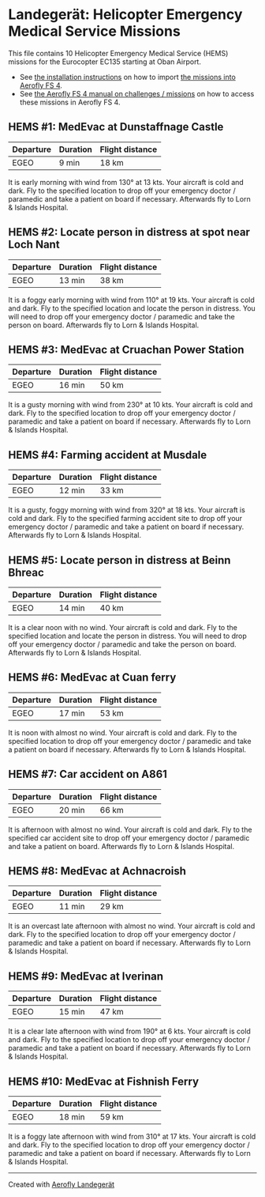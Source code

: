 # Landegerät: Helicopter Emergency Medical Service Missions

This file contains 10 Helicopter Emergency Medical Service (HEMS) missions for the Eurocopter EC135 starting at Oban Airport.

- See [the installation instructions](https://fboes.github.io/aerofly-missions/docs/generic-installation.html) on how to import [the missions into Aerofly FS 4](missions/custom_missions_user.tmc).
- See [the Aerofly FS 4 manual on challenges / missions](https://www.aerofly.com/tutorials/missions/) on how to access these missions in Aerofly FS 4.

## HEMS #1: MedEvac at Dunstaffnage Castle

| Departure | Duration | Flight distance |
| --------- | -------- | --------------- |
| EGEO      | 9 min    | 18 km           |

It is early morning with wind from 130° at 13 kts. Your aircraft is cold and dark.
Fly to the specified location to drop off your emergency doctor / paramedic and take a patient on board if necessary. Afterwards fly to Lorn & Islands Hospital.

## HEMS #2: Locate person in distress at spot near Loch Nant

| Departure | Duration | Flight distance |
| --------- | -------- | --------------- |
| EGEO      | 13 min   | 38 km           |

It is a foggy early morning with wind from 110° at 19 kts. Your aircraft is cold and dark.
Fly to the specified location and locate the person in distress. You will need to drop off your emergency doctor / paramedic and take the person on board. Afterwards fly to Lorn & Islands Hospital.

## HEMS #3: MedEvac at Cruachan Power Station

| Departure | Duration | Flight distance |
| --------- | -------- | --------------- |
| EGEO      | 16 min   | 50 km           |

It is a gusty morning with wind from 230° at 10 kts. Your aircraft is cold and dark.
Fly to the specified location to drop off your emergency doctor / paramedic and take a patient on board if necessary. Afterwards fly to Lorn & Islands Hospital.

## HEMS #4: Farming accident at Musdale

| Departure | Duration | Flight distance |
| --------- | -------- | --------------- |
| EGEO      | 12 min   | 33 km           |

It is a gusty, foggy morning with wind from 320° at 18 kts. Your aircraft is cold and dark.
Fly to the specified farming accident site to drop off your emergency doctor / paramedic and take a patient on board if necessary. Afterwards fly to Lorn & Islands Hospital.

## HEMS #5: Locate person in distress at Beinn Bhreac

| Departure | Duration | Flight distance |
| --------- | -------- | --------------- |
| EGEO      | 14 min   | 40 km           |

It is a clear noon with no wind. Your aircraft is cold and dark.
Fly to the specified location and locate the person in distress. You will need to drop off your emergency doctor / paramedic and take the person on board. Afterwards fly to Lorn & Islands Hospital.

## HEMS #6: MedEvac at Cuan ferry

| Departure | Duration | Flight distance |
| --------- | -------- | --------------- |
| EGEO      | 17 min   | 53 km           |

It is noon with almost no wind. Your aircraft is cold and dark.
Fly to the specified location to drop off your emergency doctor / paramedic and take a patient on board if necessary. Afterwards fly to Lorn & Islands Hospital.

## HEMS #7: Car accident on A861

| Departure | Duration | Flight distance |
| --------- | -------- | --------------- |
| EGEO      | 20 min   | 66 km           |

It is afternoon with almost no wind. Your aircraft is cold and dark.
Fly to the specified car accident site to drop off your emergency doctor / paramedic and take a patient on board. Afterwards fly to Lorn & Islands Hospital.

## HEMS #8: MedEvac at Achnacroish

| Departure | Duration | Flight distance |
| --------- | -------- | --------------- |
| EGEO      | 11 min   | 29 km           |

It is an overcast late afternoon with almost no wind. Your aircraft is cold and dark.
Fly to the specified location to drop off your emergency doctor / paramedic and take a patient on board if necessary. Afterwards fly to Lorn & Islands Hospital.

## HEMS #9: MedEvac at Iverinan

| Departure | Duration | Flight distance |
| --------- | -------- | --------------- |
| EGEO      | 15 min   | 47 km           |

It is a clear late afternoon with wind from 190° at 6 kts. Your aircraft is cold and dark.
Fly to the specified location to drop off your emergency doctor / paramedic and take a patient on board if necessary. Afterwards fly to Lorn & Islands Hospital.

## HEMS #10: MedEvac at Fishnish Ferry

| Departure | Duration | Flight distance |
| --------- | -------- | --------------- |
| EGEO      | 18 min   | 59 km           |

It is a foggy late afternoon with wind from 310° at 17 kts. Your aircraft is cold and dark.
Fly to the specified location to drop off your emergency doctor / paramedic and take a patient on board if necessary. Afterwards fly to Lorn & Islands Hospital.

---

Created with [Aerofly Landegerät](https://github.com/fboes/aerofly-patterns)
